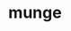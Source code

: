 ---
title: "munge"
layout: cache
categories: [package, v0.19]
meta: {"versions": ["0.5.15"], "compilers": ["gcc@=11.1.0", "gcc@=7.5.0", "oneapi@=2022.1.0"], "oss": ["ubuntu18.04", "ubuntu20.04"], "platforms": ["linux"], "targets": ["x86_64"], "stacks": ["e4s", "e4s-oneapi", "radiuss", "tutorial"], "num_specs": 3, "num_specs_by_stack": {"radiuss": 1, "tutorial": 1, "e4s": 1, "e4s-oneapi": 1}}
spec_details: [{"hash": "qfddwk6u7zhmzpxo7o4m5nwb54w2e7yr", "compiler": "gcc@=7.5.0", "versions": ["0.5.15"], "os": "ubuntu18.04", "platform": "linux", "target": "x86_64", "variants": ["build_system=autotools", "localstatedir=PREFIX/var"], "stacks": ["radiuss", "tutorial"], "size": "-", "tarball": "https://binaries.spack.io/releases/v0.19/build_cache/linux-ubuntu18.04-x86_64/gcc-7.5.0/munge-0.5.15/linux-ubuntu18.04-x86_64-gcc-7.5.0-munge-0.5.15-qfddwk6u7zhmzpxo7o4m5nwb54w2e7yr.spack"}, {"hash": "efkrubvrjjcrmist2ghbmciemir2cbmk", "compiler": "gcc@=11.1.0", "versions": ["0.5.15"], "os": "ubuntu20.04", "platform": "linux", "target": "x86_64", "variants": ["build_system=autotools", "localstatedir=PREFIX/var"], "stacks": ["e4s"], "size": "-", "tarball": "https://binaries.spack.io/releases/v0.19/build_cache/linux-ubuntu20.04-x86_64/gcc-11.1.0/munge-0.5.15/linux-ubuntu20.04-x86_64-gcc-11.1.0-munge-0.5.15-efkrubvrjjcrmist2ghbmciemir2cbmk.spack"}, {"hash": "c53dnr5djm6vanzmqqgytfyoo3r7xv5w", "compiler": "oneapi@=2022.1.0", "versions": ["0.5.15"], "os": "ubuntu20.04", "platform": "linux", "target": "x86_64", "variants": ["build_system=autotools", "localstatedir=PREFIX/var"], "stacks": ["e4s-oneapi"], "size": "-", "tarball": "https://binaries.spack.io/releases/v0.19/build_cache/linux-ubuntu20.04-x86_64/oneapi-2022.1.0/munge-0.5.15/linux-ubuntu20.04-x86_64-oneapi-2022.1.0-munge-0.5.15-c53dnr5djm6vanzmqqgytfyoo3r7xv5w.spack"}]
---